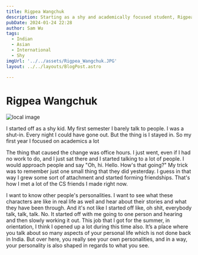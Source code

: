 ```yaml
---
title: Rigpea Wangchuk
description: Starting as a shy and academically focused student, Rigpea's transformation was sparked by attending office hours.
pubDate: 2024-01-24 22:28
author: Sam Wu
tags:
  - Indian
  - Asian
  - International
  - Shy
imgUrl: '../../assets/Rigpea_Wangchuk.JPG'
layout: ../../layouts/BlogPost.astro

---
```

# Rigpea Wangchuk

![local image](/../src/assets/Rigpea_Wangchuk.JPG)

I started off as a shy kid. My first semester I barely talk to people. I was a shut-in. Every night I could have gone out. But the thing is I stayed in. So my first year I focused on academics a lot

The thing that caused the change was office hours. I just went, even if I had no work to do, and I just sat there and I started talking to a lot of people. I would approach people and say "Oh, hi. Hello. How's that going?" My trick was to remember just one small thing that they did yesterday. I guess in that way I grew some sort of attachment and started forming friendships. That's how I met a lot of the CS friends I made right now. 

I want to know other people's personalities. I want to see what these characters are like in real life as well and hear about their stories and what they have been through. And it's not like I started off like, oh shit, everybody talk, talk, talk. No. It started off with me going to one person and hearing and then slowly working it out. This job that I got for the summer, in orientation, I think I opened up a lot during this time also. It’s a place where you talk about so many aspects of your personal life which is not done back in India. But over here, you really see your own personalities, and in a way, your personality is also shaped in regards to what you see. 

